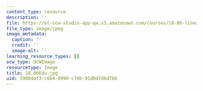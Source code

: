 ```yaml
---
content_type: resource
description: ''
file: https://ol-ocw-studio-app-qa.s3.amazonaws.com/courses/18-06-linear-algebra-spring-2010/59804af3c6b40990c76b91d0d7d6d7b6_18.06Edu.jpg
file_type: image/jpeg
image_metadata:
  caption: ''
  credit: ''
  image-alt: ''
learning_resource_types: []
ocw_type: OCWImage
resourcetype: Image
title: 18.06Edu.jpg
uid: 59804af3-c6b4-0990-c76b-91d0d7d6d7b6
---
```

